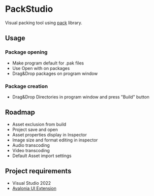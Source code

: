 # PackStudio
Visual packing tool using [pack](https://github.com/cfnptr/pack) library.

## Usage
### Package opening
* Make program default for .pak files
* Use Open with on packages
* Drag&Drop packages on program window

### Package creation
* Drag&Drop Directories in program window and press "Build" button

## Roadmap
* Asset exclusion from build
* Project save and open
* Asset properties display in Inspector
* Image size and format editing in inspector
* Audio transcoding
* Video  transcoding
* Default Asset import settings

## Project requirements
* Visual Studio 2022
* [Avalonia UI Extension](https://marketplace.visualstudio.com/items?itemName=AvaloniaTeam.AvaloniaVS)
